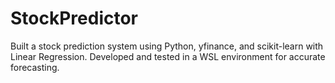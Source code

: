 # StockPredictor
Built a stock prediction system using Python, yfinance, and scikit-learn with Linear Regression. Developed and tested in a WSL environment for accurate forecasting.
